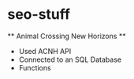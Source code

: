 # seo-stuff

** Animal Crossing New Horizons **

* Used ACNH API
* Connected to an SQL Database
* Functions
